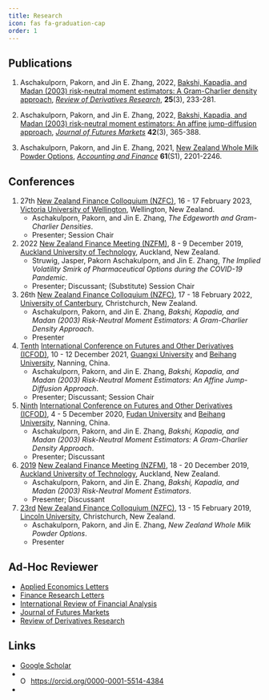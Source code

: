 ```yaml
---
title: Research
icon: fas fa-graduation-cap
order: 1
---
```


## Publications
1. Aschakulporn, Pakorn, and Jin E. Zhang, 2022, [Bakshi, Kapadia, and Madan (2003) risk-neutral moment estimators: A Gram-Charlier density approach](https://link.springer.com/article/10.1007/s11147-022-09187-x), [*Review of Derivatives Research*](https://www.springer.com/journal/11147), **25**(3), 233-281.

1. Aschakulporn, Pakorn, and Jin E. Zhang, 2022, [Bakshi, Kapadia, and Madan (2003) risk-neutral moment estimators: An affine jump-diffusion approach](https://onlinelibrary.wiley.com/share/author/ECBFPGMCDSNCGXD6X6RH?target=10.1002/fut.22280), [*Journal of Futures Markets*](https://onlinelibrary.wiley.com/journal/10969934) **42**(3), 365-388.

1. Aschakulporn, Pakorn, and Jin E. Zhang, 2021, [New Zealand Whole Milk Powder Options](https://onlinelibrary.wiley.com/share/author/V3DEQPUW7F9BI8UCJPTG?target=10.1111/acfi.12660), [*Accounting and Finance*](https://onlinelibrary.wiley.com/journal/1467629x) **61**(S1), 2201-2246.



## Conferences
1. 27th [New Zealand Finance Colloquium (NZFC)](https://www.nzfc.ac.nz/), 16 - 17 February 2023, [Victoria University of Wellington](https://www.wgtn.ac.nz/), Wellington, New Zealand.
    - Aschakulporn, Pakorn, and Jin E. Zhang, *The Edgeworth and Gram-Charlier Densities*.
    - Presenter; Session Chair
1. 2022 [New Zealand Finance Meeting (NZFM)](https://acfr.aut.ac.nz/conferences-and-events/2022-new-zealand-finance-meeting), 8 - 9 December 2019, [Auckland University of Technology](https://www.aut.ac.nz/), Auckland, New Zealand.
    - Struwig, Jasper, Pakorn Aschakulporn, and Jin E. Zhang, *The Implied Volatility Smirk of Pharmaceutical Options during the COVID-19 Pandemic*.
    - Presenter; Discussant; (Substitute) Session Chair
1. 26th [New Zealand Finance Colloquium (NZFC)](https://www.nzfc.ac.nz/), 17 - 18 February 2022, [University of Canterbury](https://www.canterbury.ac.nz/), Christchurch, New Zealand.
    - Aschakulporn, Pakorn, and Jin E. Zhang, *Bakshi, Kapadia, and Madan (2003) Risk-Neutral Moment Estimators: A Gram-Charlier Density Approach*.
    - Presenter
1. [Tenth](https://onlinelibrary.wiley.com/pb-assets/assets/10969934/Revised_ICFOD2021%20CALL%20FOR%20PAPERS%20Final%20Version%205%20October%202021%20(003)-1633444332.pdf) [International Conference on Futures and Other Derivatives (ICFOD)](http://icfod.org/), 10 - 12 December 2021, [Guangxi University](https://english.gxu.edu.cn/) and [Beihang University](https://ev.buaa.edu.cn/), Nanning, China.
    - Aschakulporn, Pakorn, and Jin E. Zhang, *Bakshi, Kapadia, and Madan (2003) Risk-Neutral Moment Estimators: An Affine Jump-Diffusion Approach*.
    - Presenter; Discussant; Session Chair
1. [Ninth](http://icfod.org/nd.jsp?id=50#_np=2_3) [International Conference on Futures and Other Derivatives (ICFOD)](http://icfod.org/), 4 - 5 December 2020, [Fudan University](https://www.fudan.edu.cn/en/) and [Beihang University](https://ev.buaa.edu.cn/), Nanning, China.
    - Aschakulporn, Pakorn, and Jin E. Zhang, *Bakshi, Kapadia, and Madan (2003) Risk-Neutral Moment Estimators: A Gram-Charlier Density Approach*.
    - Presenter; Discussant
1. [2019](https://acfr.aut.ac.nz/__data/assets/pdf_file/0013/330115/2019-NEW-ZEALAND-FINANCE-MEETING-FULL-PROGRAMME-FINAL.pdf) [New Zealand Finance Meeting (NZFM)](https://acfr.aut.ac.nz/conferences-and-events/past-conferences-and-events/2019-new-zealand-finance-meeting), 18 - 20 December 2019, [Auckland University of Technology](https://www.aut.ac.nz/), Auckland, New Zealand.
    - Aschakulporn, Pakorn, and Jin E. Zhang, *Bakshi, Kapadia, and Madan (2003) Risk-Neutral Moment Estimators*.
    - Presenter; Discussant
1. [23rd](https://www.nzfc.ac.nz/documents/2019/Colloquium.pdf) [New Zealand Finance Colloquium (NZFC)](https://www.nzfc.ac.nz/), 13 - 15 February 2019, [Lincoln University](https://www.lincoln.ac.nz/), Christchurch, New Zealand.
    - Aschakulporn, Pakorn, and Jin E. Zhang, *New Zealand Whole Milk Powder Options*.
    - Presenter

<!--
## Working Papers
- Aschakulporn, Pakorn, and Jin E. Zhang, 2021, Bakshi, Kapadia, and Madan (2003) Risk-Neutral Moment Estimators: An Affine Jump-Diffusion Approach, Submitted for publication.
- Struwig, Jasper, Pakorn Aschakulporn, and Jin E. Zhang, 2021, The Implied Volatility Smirk of Johnson & Johnson Options during the 2009 H1N1 Pandemic, Under revision.
- Castaing, Andre, Pakorn Aschakulporn, and Jin E. Zhang, 2019, The Impact of Brexit on the Implied Volatility Smirk of the British Pound, Under revision.
-->

## Ad-Hoc Reviewer
- [Applied Economics Letters](https://www.tandfonline.com/journals/rael20)
- [Finance Research Letters](https://www.sciencedirect.com/journal/finance-research-letters)
- [International Review of Financial Analysis](https://www.sciencedirect.com/journal/international-review-of-financial-analysis)
- [Journal of Futures Markets](https://onlinelibrary.wiley.com/journal/10969934)
- [Review of Derivatives Research](https://www.springer.com/journal/11147)


## Links
- [Google Scholar](https://scholar.google.co.nz/citations?user=yN9Jj64AAAAJ)
- <div itemscope itemtype="https://schema.org/Person"><a itemprop="sameAs" content="https://orcid.org/0000-0001-5514-4384" href="https://orcid.org/0000-0001-5514-4384" target="orcid.widget" rel="me noopener noreferrer" style="vertical-align:top;"><img src="https://orcid.org/sites/default/files/images/orcid_16x16.png" style="width:1em;margin-right:.5em;" alt="ORCID iD icon">https://orcid.org/0000-0001-5514-4384</a></div>
- <span id="badgeCont805"><script type="text/javascript" src="https://publons.com/mashlets?el=badgeCont805&rid=AAX-2502-2021"></script></span>
